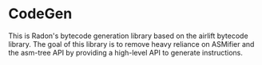 # CodeGen

This is Radon's bytecode generation library based on the airlift bytecode library. The goal of this library is to
remove heavy reliance on ASMifier and the asm-tree API by providing a high-level API to generate instructions.
